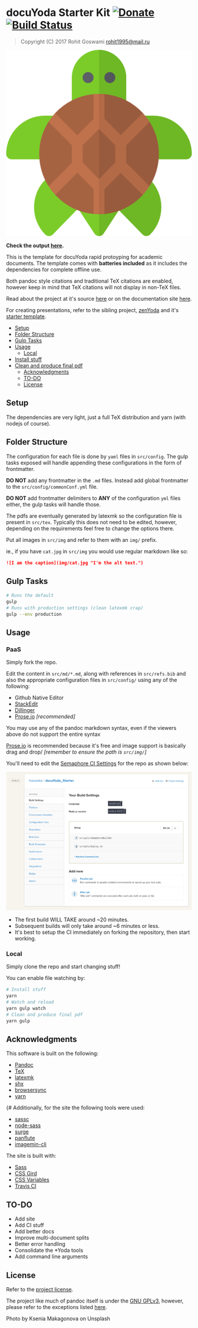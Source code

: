 # docuYoda Starter Kit [![Donate](https://img.shields.io/badge/Donate-PayPal-blue.svg?style=for-the-badge)](https://www.paypal.me/HaoZeke/) [![Build Status](https://semaphoreci.com/api/v1/haozeke/docuyoda_starter/branches/master/badge.svg)](https://semaphoreci.com/haozeke/docuyoda_starter)

> Copyright (C) 2017  Rohit Goswami <rohit1995@mail.ru>

![](src/img/turtle.png "Pandoc Papers for turtles")

**Check the output [here](https://github.com/HaoZeke/docuYoda_Starter/blob/pdf/spooky-action.pdf).**

This is the template for docuYoda rapid protoyping for academic documents.
The template comes with **batteries included** as it includes the dependencies for complete offline use. 

Both pandoc style citations and traditional TeX citations are enabled, however keep in mind that TeX citations will not display in non-TeX files.

Read about the project at it's source [here](https://www.github.com/HaoZeke/docuYoda) or on the documentation site [here](https://docuyoda.surge.sh).

For creating presentations, refer to the sibling project, [zenYoda](http://zenyoda.surge.sh/) and it's [starter template](http://zenyodasap.surge.sh/).


  - [Setup](#setup)
  - [Folder Structure](#folder-structure)
  - [Gulp Tasks](#gulp-tasks)
  - [Usage](#usage)
    - [Local](#local)
- [Install stuff](#install-stuff)
- [Clean and produce final pdf](#clean-and-produce-final-pdf)
  - [Acknowledgments](#acknowledgments)
  - [TO-DO](#to-do)
  - [License](#license)


## Setup
The dependencies are very light, just a full TeX distribution and yarn (with nodejs of course).

## Folder Structure
The configuration for each file is done by `yaml` files in `src/config`.
The gulp tasks exposed will handle appending these configurations in the form of frontmatter.

**DO NOT** add any frontmatter in the `.md` files.
Instead add global frontmatter to the `src/config/commonConf.yml` file.

**DO NOT** add frontmatter delimiters to **ANY** of the configuration `yml` files either, the gulp tasks will handle those.

The pdfs are eventually generated by latexmk so the configuration file is present in `src/tex`. Typically this does not need to be edited, however, depending on the requirements feel free to change the options there.

Put all images in `src/img` and refer to them with an `img/` prefix.

ie., if you have `cat.jpg` in `src/img` you would use regular markdown like so:

```markdown
![I am the caption](img/cat.jpg "I'm the alt text.")
```

## Gulp Tasks

```bash
# Runs the default
gulp
# Runs with production settings (clean latexmk crap)
gulp --env production
```

## Usage

### PaaS

Simply fork the repo.


Edit the content in `src/md/*.md`, along with references in `src/refs.bib` and also the appropriate configuration files in `src/config/` using any of the following:

- Github Native Editor
- [StackEdit](https://stackedit.io)
- [Dillinger](https://dillinger.io)
- [Prose.io](http://prose.io) *[recommended]*

You may use any of the pandoc markdown syntax, even if the viewers above do not support the entire syntax

[Prose.io](http://prose.io) is recommended because it's free and image support is basically drag and drop/ *[remember to ensure the path is `src/img/`]*

You'll need to edit the [Semaphore CI Settings](https://semaphoreci.com) for the repo as shown below:

![](readme/semaSettings.png "Settings")

- The first build WILL TAKE around ~20 minutes.
- Subsequent builds will only take around ~6 minutes or less.
- It's best to setup the CI immediately on forking the repository, then start working.


### Local

Simply clone the repo and start changing stuff!

You can enable file watching by:

```bash
# Install stuff
yarn
# Watch and reload
yarn gulp watch
# Clean and produce final pdf
yarn gulp
```

## Acknowledgments
This software is built on the following:

- [Pandoc](https://github.com/jgm/pandoc)
- [TeX](https://ctan.org/)
- [latexmk](http://mg.readthedocs.io/latexmk.html)
- [shx](https://github.com/shelljs/shx)
- [browsersync](https://browsersync.io)
- [yarn](https://yarnpkg.com/en/)

{# Additionally, for the site the following tools were used:

- [sassc](https://github.com/sass/sassc)
- [node-sass](https://github.com/sass/node-sass)
- [surge](http://surge.sh)
- [panflute](http://scorreia.com/software/panflute/)
- [imagemin-cli](https://github.com/imagemin/imagemin-cli)

The site is built with:

- [Sass](http://sass-lang.com/)
- [CSS Gird](https://developer.mozilla.org/en-US/docs/Web/CSS/CSS_Grid_Layout)
- [CSS Variables](https://developer.mozilla.org/en-US/docs/Web/CSS/Using_CSS_variables)
- [Travis CI](https://travis-ci.org)

## TO-DO
* Add site
* Add CI stuff
* Add better docs
* Improve multi-document splits
* Better error handling
* Consolidate the *Yoda tools
* Add command line arguments

## License
Refer to the [project license](zenyoda.surge.sh).

The project like much of pandoc itself is under the [GNU GPLv3](https://choosealicense.com/licenses/gpl-3.0/), however, please refer to the exceptions listed [here](https://github.com/jgm/pandoc/blob/master/COPYRIGHT).

Photo by Ksenia Makagonova on Unsplash